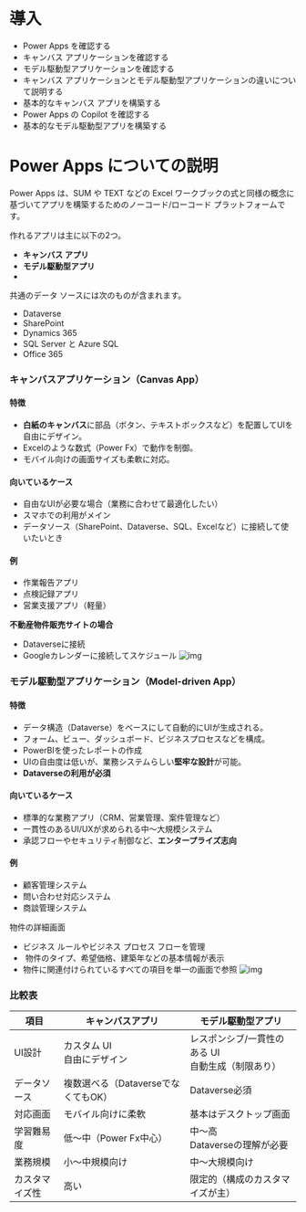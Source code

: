 # 導入
- Power Apps を確認する
- キャンバス アプリケーションを確認する
- モデル駆動型アプリケーションを確認する
- キャンバス アプリケーションとモデル駆動型アプリケーションの違いについて説明する
- 基本的なキャンバス アプリを構築する
- Power Apps の Copilot を確認する
- 基本的なモデル駆動型アプリを構築する

# Power Apps についての説明
Power Apps は、SUM や TEXT などの Excel ワークブックの式と同様の概念に基づいてアプリを構築するためのノーコード/ローコード プラットフォームです。

作れるアプリは主に以下の2つ。
- **キャンバス アプリ**
- **モデル駆動型アプリ**
- 
共通のデータ ソースには次のものが含まれます。
- Dataverse
- SharePoint
- Dynamics 365
- SQL Server と Azure SQL
- Office 365


### キャンバスアプリケーション（Canvas App）

#### 特徴
- **白紙のキャンバス**に部品（ボタン、テキストボックスなど）を配置してUIを自由にデザイン。
- Excelのような数式（Power Fx）で動作を制御。
- モバイル向けの画面サイズも柔軟に対応。
    
####  向いているケース
- 自由なUIが必要な場合（業務に合わせて最適化したい）
- スマホでの利用がメイン
- データソース（SharePoint、Dataverse、SQL、Excelなど）に接続して使いたいとき

#### 例

- 作業報告アプリ
- 点検記録アプリ
- 営業支援アプリ（軽量）

**不動産物件販売サイトの場合**
- Dataverseに接続
- Googleカレンダーに接続してスケジュール
![img](https://learn.microsoft.com/ja-jp/training/modules/introduction-power-apps/media/03-describe-building-power-apps-04.png)


### モデル駆動型アプリケーション（Model-driven App）

#### 特徴
- データ構造（Dataverse）をベースにして自動的にUIが生成される。
- フォーム、ビュー、ダッシュボード、ビジネスプロセスなどを構成。
- PowerBIを使ったレポートの作成
- UIの自由度は低いが、業務システムらしい**堅牢な設計**が可能。
- **Dataverseの利用が必須**

#### 向いているケース

- 標準的な業務アプリ（CRM、営業管理、案件管理など）
- 一貫性のあるUI/UXが求められる中～大規模システム
- 承認フローやセキュリティ制御など、**エンタープライズ志向**

#### 例
- 顧客管理システム
- 問い合わせ対応システム
- 商談管理システム

物件の詳細画面
- ビジネス ルールやビジネス プロセス フローを管理
-  物件のタイプ、希望価格、建築年などの基本情報が表示
-  物件に関連付けられているすべての項目を単一の画面で参照
![img](https://learn.microsoft.com/ja-jp/training/modules/introduction-power-apps/media/03-describe-building-power-apps-05.png)

### 比較表

| 項目      | キャンバスアプリ                | モデル駆動型アプリ                      |
| ------- | ----------------------- | ------------------------------ |
| UI設計    | カスタム UI<br>自由にデザイン      | レスポンシブ/一貫性のある UI<br>自動生成（制限あり） |
| データソース  | 複数選べる（DataverseでなくてもOK） | Dataverse必須                    |
| 対応画面    | モバイル向けに柔軟               | 基本はデスクトップ画面                    |
| 学習難易度   | 低～中（Power Fx中心）         | 中～高<br>Dataverseの理解が必要         |
| 業務規模    | 小～中規模向け                 | 中～大規模向け                        |
| カスタマイズ性 | 高い                      | 限定的（構成のカスタマイズが主）               |
